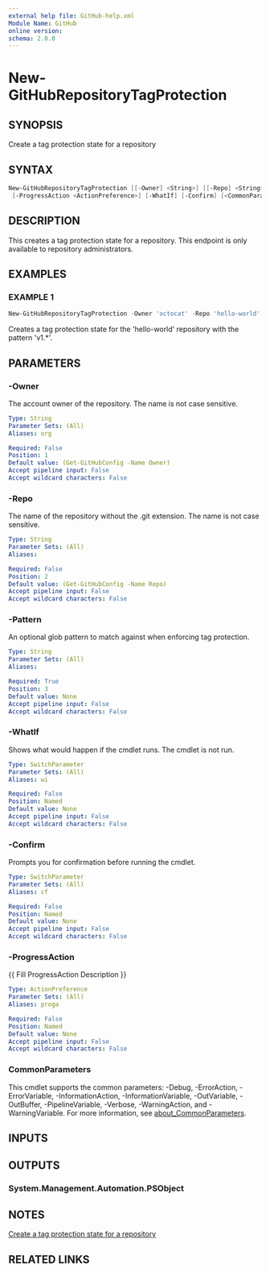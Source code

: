 ```yaml
---
external help file: GitHub-help.xml
Module Name: GitHub
online version:
schema: 2.0.0
---
```


# New-GitHubRepositoryTagProtection

## SYNOPSIS
Create a tag protection state for a repository

## SYNTAX

```powershell
New-GitHubRepositoryTagProtection [[-Owner] <String>] [[-Repo] <String>] [-Pattern] <String>
 [-ProgressAction <ActionPreference>] [-WhatIf] [-Confirm] [<CommonParameters>]
```

## DESCRIPTION
This creates a tag protection state for a repository.
This endpoint is only available to repository administrators.

## EXAMPLES

### EXAMPLE 1
```powershell
New-GitHubRepositoryTagProtection -Owner 'octocat' -Repo 'hello-world' -Pattern 'v1.*'
```

Creates a tag protection state for the 'hello-world' repository with the pattern 'v1.*'.

## PARAMETERS

### -Owner
The account owner of the repository.
The name is not case sensitive.

```yaml
Type: String
Parameter Sets: (All)
Aliases: org

Required: False
Position: 1
Default value: (Get-GitHubConfig -Name Owner)
Accept pipeline input: False
Accept wildcard characters: False
```

### -Repo
The name of the repository without the .git extension.
The name is not case sensitive.

```yaml
Type: String
Parameter Sets: (All)
Aliases:

Required: False
Position: 2
Default value: (Get-GitHubConfig -Name Repo)
Accept pipeline input: False
Accept wildcard characters: False
```

### -Pattern
An optional glob pattern to match against when enforcing tag protection.

```yaml
Type: String
Parameter Sets: (All)
Aliases:

Required: True
Position: 3
Default value: None
Accept pipeline input: False
Accept wildcard characters: False
```

### -WhatIf
Shows what would happen if the cmdlet runs.
The cmdlet is not run.

```yaml
Type: SwitchParameter
Parameter Sets: (All)
Aliases: wi

Required: False
Position: Named
Default value: None
Accept pipeline input: False
Accept wildcard characters: False
```

### -Confirm
Prompts you for confirmation before running the cmdlet.

```yaml
Type: SwitchParameter
Parameter Sets: (All)
Aliases: cf

Required: False
Position: Named
Default value: None
Accept pipeline input: False
Accept wildcard characters: False
```

### -ProgressAction
{{ Fill ProgressAction Description }}

```yaml
Type: ActionPreference
Parameter Sets: (All)
Aliases: proga

Required: False
Position: Named
Default value: None
Accept pipeline input: False
Accept wildcard characters: False
```

### CommonParameters
This cmdlet supports the common parameters: -Debug, -ErrorAction, -ErrorVariable, -InformationAction, -InformationVariable, -OutVariable, -OutBuffer, -PipelineVariable, -Verbose, -WarningAction, and -WarningVariable. For more information, see [about_CommonParameters](http://go.microsoft.com/fwlink/?LinkID=113216).

## INPUTS

## OUTPUTS

### System.Management.Automation.PSObject
## NOTES
[Create a tag protection state for a repository](https://docs.github.com/rest/repos/tags#create-a-tag-protection-state-for-a-repository)

## RELATED LINKS

